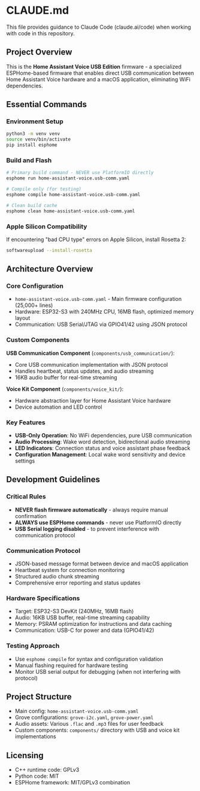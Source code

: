 # CLAUDE.md

This file provides guidance to Claude Code (claude.ai/code) when working with code in this repository.

## Project Overview

This is the **Home Assistant Voice USB Edition** firmware - a specialized ESPHome-based firmware that enables direct USB communication between Home Assistant Voice hardware and a macOS application, eliminating WiFi dependencies.

## Essential Commands

### Environment Setup
```bash
python3 -m venv venv
source venv/bin/activate
pip install esphome
```

### Build and Flash
```bash
# Primary build command - NEVER use PlatformIO directly
esphome run home-assistant-voice.usb-comm.yaml

# Compile only (for testing)
esphome compile home-assistant-voice.usb-comm.yaml

# Clean build cache
esphome clean home-assistant-voice.usb-comm.yaml
```

### Apple Silicon Compatibility
If encountering "bad CPU type" errors on Apple Silicon, install Rosetta 2:
```bash
softwareupload --install-rosetta
```

## Architecture Overview

### Core Configuration
- `home-assistant-voice.usb-comm.yaml` - Main firmware configuration (25,000+ lines)
- Hardware: ESP32-S3 with 240MHz CPU, 16MB flash, optimized memory layout
- Communication: USB Serial/JTAG via GPIO41/42 using JSON protocol

### Custom Components

**USB Communication Component** (`components/usb_communication/`):
- Core USB communication implementation with JSON protocol
- Handles heartbeat, status updates, and audio streaming
- 16KB audio buffer for real-time streaming

**Voice Kit Component** (`components/voice_kit/`):
- Hardware abstraction layer for Home Assistant Voice hardware
- Device automation and LED control

### Key Features
- **USB-Only Operation**: No WiFi dependencies, pure USB communication
- **Audio Processing**: Wake word detection, bidirectional audio streaming
- **LED Indicators**: Connection status and voice assistant phase feedback
- **Configuration Management**: Local wake word sensitivity and device settings

## Development Guidelines

### Critical Rules
- **NEVER flash firmware automatically** - always require manual confirmation
- **ALWAYS use ESPHome commands** - never use PlatformIO directly
- **USB Serial logging disabled** - to prevent interference with communication protocol

### Communication Protocol
- JSON-based message format between device and macOS application
- Heartbeat system for connection monitoring
- Structured audio chunk streaming
- Comprehensive error reporting and status updates

### Hardware Specifications
- Target: ESP32-S3 DevKit (240MHz, 16MB flash)
- Audio: 16KB USB buffer, real-time streaming capability
- Memory: PSRAM optimization for instructions and data caching
- Communication: USB-C for power and data (GPIO41/42)

### Testing Approach
- Use `esphome compile` for syntax and configuration validation
- Manual flashing required for hardware testing
- Monitor USB serial output for debugging (when not interfering with protocol)

## Project Structure
- Main config: `home-assistant-voice.usb-comm.yaml`
- Grove configurations: `grove-i2c.yaml`, `grove-power.yaml`
- Audio assets: Various `.flac` and `.mp3` files for user feedback
- Custom components: `components/` directory with USB and voice kit implementations

## Licensing
- C++ runtime code: GPLv3
- Python code: MIT
- ESPHome framework: MIT/GPLv3 combination